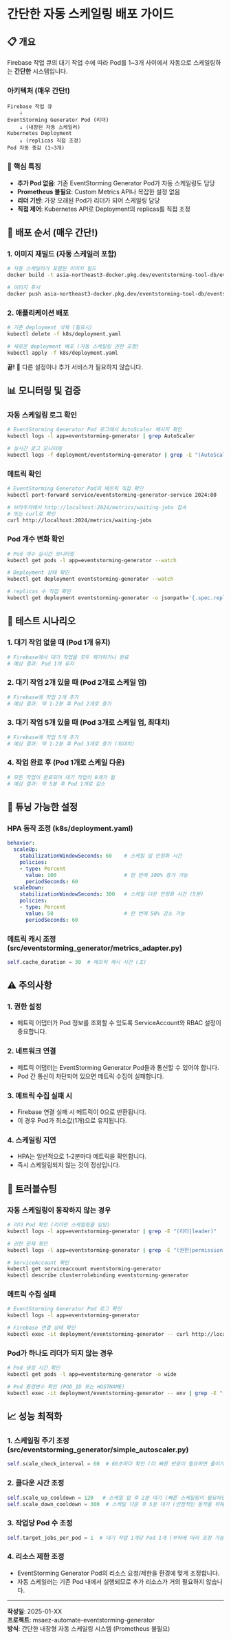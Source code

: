 # 간단한 자동 스케일링 배포 가이드

## 📋 개요

Firebase 작업 큐의 대기 작업 수에 따라 Pod를 1~3개 사이에서 자동으로 스케일링하는 **간단한** 시스템입니다.

### 아키텍처 (매우 간단!)
```
Firebase 작업 큐 
    ↓
EventStorming Generator Pod (리더) 
    ↓ (내장된 자동 스케일러)
Kubernetes Deployment 
    ↓ (replicas 직접 조정)
Pod 자동 증감 (1~3개)
```

### 🎯 **핵심 특징**
- **추가 Pod 없음**: 기존 EventStorming Generator Pod가 자동 스케일링도 담당
- **Prometheus 불필요**: Custom Metrics API나 복잡한 설정 없음
- **리더 기반**: 가장 오래된 Pod가 리더가 되어 스케일링 담당
- **직접 제어**: Kubernetes API로 Deployment의 replicas를 직접 조정

## 🚀 배포 순서 (매우 간단!)

### 1. 이미지 재빌드 (자동 스케일러 포함)

```bash
# 자동 스케일러가 포함된 이미지 빌드
docker build -t asia-northeast3-docker.pkg.dev/eventstorming-tool-db/eventstorming-repo/eventstorming-generator:latest . --no-cache

# 이미지 푸시
docker push asia-northeast3-docker.pkg.dev/eventstorming-tool-db/eventstorming-repo/eventstorming-generator:latest
```

### 2. 애플리케이션 배포

```bash
# 기존 deployment 삭제 (필요시)
kubectl delete -f k8s/deployment.yaml

# 새로운 deployment 배포 (자동 스케일링 권한 포함)
kubectl apply -f k8s/deployment.yaml
```

**끝!** 🎉 다른 설정이나 추가 서비스가 필요하지 않습니다.

## 📊 모니터링 및 검증

### 자동 스케일링 로그 확인
```bash
# EventStorming Generator Pod 로그에서 AutoScaler 메시지 확인
kubectl logs -l app=eventstorming-generator | grep AutoScaler

# 실시간 로그 모니터링
kubectl logs -f deployment/eventstorming-generator | grep -E "(AutoScaler|리더|스케일)"
```

### 메트릭 확인
```bash
# EventStorming Generator Pod의 메트릭 직접 확인
kubectl port-forward service/eventstorming-generator-service 2024:80

# 브라우저에서 http://localhost:2024/metrics/waiting-jobs 접속
# 또는 curl로 확인
curl http://localhost:2024/metrics/waiting-jobs
```

### Pod 개수 변화 확인
```bash
# Pod 개수 실시간 모니터링
kubectl get pods -l app=eventstorming-generator --watch

# Deployment 상태 확인
kubectl get deployment eventstorming-generator --watch

# replicas 수 직접 확인
kubectl get deployment eventstorming-generator -o jsonpath='{.spec.replicas}'
```

## 🧪 테스트 시나리오

### 1. 대기 작업 없을 때 (Pod 1개 유지)
```bash
# Firebase에서 대기 작업을 모두 제거하거나 완료
# 예상 결과: Pod 1개 유지
```

### 2. 대기 작업 2개 있을 때 (Pod 2개로 스케일 업)
```bash
# Firebase에 작업 2개 추가
# 예상 결과: 약 1-2분 후 Pod 2개로 증가
```

### 3. 대기 작업 5개 있을 때 (Pod 3개로 스케일 업, 최대치)
```bash
# Firebase에 작업 5개 추가
# 예상 결과: 약 1-2분 후 Pod 3개로 증가 (최대치)
```

### 4. 작업 완료 후 (Pod 1개로 스케일 다운)
```bash
# 모든 작업이 완료되어 대기 작업이 0개가 됨
# 예상 결과: 약 5분 후 Pod 1개로 감소
```

## 🔧 튜닝 가능한 설정

### HPA 동작 조정 (k8s/deployment.yaml)
```yaml
behavior:
  scaleUp:
    stabilizationWindowSeconds: 60    # 스케일 업 안정화 시간
    policies:
    - type: Percent
      value: 100                      # 한 번에 100% 증가 가능
      periodSeconds: 60
  scaleDown:
    stabilizationWindowSeconds: 300   # 스케일 다운 안정화 시간 (5분)
    policies:
    - type: Percent
      value: 50                       # 한 번에 50% 감소 가능
      periodSeconds: 60
```

### 메트릭 캐시 조정 (src/eventstorming_generator/metrics_adapter.py)
```python
self.cache_duration = 30  # 메트릭 캐시 시간 (초)
```

## ⚠️ 주의사항

### 1. 권한 설정
- 메트릭 어댑터가 Pod 정보를 조회할 수 있도록 ServiceAccount와 RBAC 설정이 중요합니다.

### 2. 네트워크 연결
- 메트릭 어댑터는 EventStorming Generator Pod들과 통신할 수 있어야 합니다.
- Pod 간 통신이 차단되어 있으면 메트릭 수집이 실패합니다.

### 3. 메트릭 수집 실패 시
- Firebase 연결 실패 시 메트릭이 0으로 반환됩니다.
- 이 경우 Pod가 최소값(1개)으로 유지됩니다.

### 4. 스케일링 지연
- HPA는 일반적으로 1-2분마다 메트릭을 확인합니다.
- 즉시 스케일링되지 않는 것이 정상입니다.

## 🐛 트러블슈팅

### 자동 스케일링이 동작하지 않는 경우
```bash
# 리더 Pod 확인 (리더만 스케일링을 담당)
kubectl logs -l app=eventstorming-generator | grep -E "(리더|leader)"

# 권한 문제 확인
kubectl logs -l app=eventstorming-generator | grep -E "(권한|permission|forbidden)"

# ServiceAccount 확인
kubectl get serviceaccount eventstorming-generator
kubectl describe clusterrolebinding eventstorming-generator
```

### 메트릭 수집 실패
```bash
# EventStorming Generator Pod 로그 확인
kubectl logs -l app=eventstorming-generator

# Firebase 연결 상태 확인
kubectl exec -it deployment/eventstorming-generator -- curl http://localhost:2024/metrics/waiting-jobs
```

### Pod가 하나도 리더가 되지 않는 경우
```bash
# Pod 생성 시간 확인
kubectl get pods -l app=eventstorming-generator -o wide

# Pod 환경변수 확인 (POD_ID 또는 HOSTNAME)
kubectl exec -it deployment/eventstorming-generator -- env | grep -E "(POD_ID|HOSTNAME)"
```

## 📈 성능 최적화

### 1. 스케일링 주기 조정 (src/eventstorming_generator/simple_autoscaler.py)
```python
self.scale_check_interval = 60  # 60초마다 확인 (더 빠른 반응이 필요하면 줄이기)
```

### 2. 쿨다운 시간 조정
```python
self.scale_up_cooldown = 120   # 스케일 업 후 2분 대기 (빠른 스케일링이 필요하면 줄이기)
self.scale_down_cooldown = 300  # 스케일 다운 후 5분 대기 (안정적인 동작을 위해 긴 시간)
```

### 3. 작업당 Pod 수 조정
```python
self.target_jobs_per_pod = 1  # 대기 작업 1개당 Pod 1개 (부하에 따라 조정 가능)
```

### 4. 리소스 제한 조정
- EventStorming Generator Pod의 리소스 요청/제한을 환경에 맞게 조정합니다.
- 자동 스케일러는 기존 Pod 내에서 실행되므로 추가 리소스가 거의 필요하지 않습니다.

---

**작성일**: 2025-01-XX  
**프로젝트**: msaez-automate-eventstorming-generator  
**방식**: 간단한 내장형 자동 스케일링 시스템 (Prometheus 불필요) 